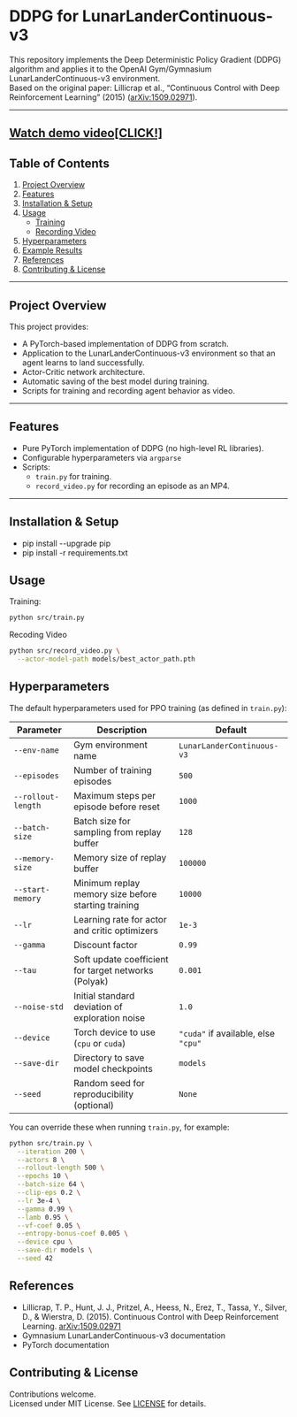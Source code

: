 # DDPG for LunarLanderContinuous-v3

This repository implements the Deep Deterministic Policy Gradient (DDPG) algorithm and applies it to the OpenAI Gym/Gymnasium LunarLanderContinuous-v3 environment.  
Based on the original paper: Lillicrap et al., “Continuous Control with Deep Reinforcement Learning” (2015) ([arXiv:1509.02971](https://arxiv.org/abs/1509.02971)).


---
[Watch demo video[CLICK!]](https://drive.google.com/file/d/16LvfP3yg6FGnUczNOqF5HEX6YoPXu3rH/view?usp=sharing)
---
## Table of Contents
1. [Project Overview](#project-overview)  
2. [Features](#features)  
3. [Installation & Setup](#installation--setup)  
4. [Usage](#usage)  
   - [Training](#training)  
   - [Recording Video](#recording-video)  
5. [Hyperparameters](#hyperparameters)  
6. [Example Results](#example-results)  
7. [References](#references)  
8. [Contributing & License](#contributing--license)  

---

## Project Overview
This project provides:
- A PyTorch-based implementation of DDPG from scratch.
- Application to the LunarLanderContinuous-v3 environment so that an agent learns to land successfully.
- Actor-Critic network architecture.
- Automatic saving of the best model during training.
- Scripts for training and recording agent behavior as video.

---

## Features
- Pure PyTorch implementation of DDPG (no high-level RL libraries).
- Configurable hyperparameters via `argparse`
- Scripts:
  - `train.py` for training.
  - `record_video.py` for recording an episode as an MP4.

---

## Installation & Setup
- pip install --upgrade pip
- pip install -r requirements.txt

## Usage
Training:

```bash
python src/train.py
```
Recoding Video

```bash
python src/record_video.py \
  --actor-model-path models/best_actor_path.pth
```
## Hyperparameters
The default hyperparameters used for PPO training (as defined in `train.py`):

| Parameter          | Description                                          | Default                             |
| ------------------ | ---------------------------------------------------- | ----------------------------------- |
| `--env-name`       | Gym environment name                                 | `LunarLanderContinuous-v3`          |
| `--episodes`       | Number of training episodes                          | `500`                               |
| `--rollout-length` | Maximum steps per episode before reset               | `1000`                              |
| `--batch-size`     | Batch size for sampling from replay buffer           | `128`                               |
| `--memory-size`    | Memory size of replay buffer                         | `100000`                            |
| `--start-memory`   | Minimum replay memory size before starting training  | `10000`                             |
| `--lr`             | Learning rate for actor and critic optimizers        | `1e-3`                              |
| `--gamma`          | Discount factor                                      | `0.99`                              |
| `--tau`            | Soft update coefficient for target networks (Polyak) | `0.001`                             |
| `--noise-std`      | Initial standard deviation of exploration noise      | `1.0`                               |
| `--device`         | Torch device to use (`cpu` or `cuda`)                | `"cuda"` if available, else `"cpu"` |
| `--save-dir`       | Directory to save model checkpoints                  | `models`                            |
| `--seed`           | Random seed for reproducibility (optional)           | `None`                              |

You can override these when running `train.py`, for example:

```bash
python src/train.py \
  --iteration 200 \
  --actors 8 \
  --rollout-length 500 \
  --epochs 10 \
  --batch-size 64 \
  --clip-eps 0.2 \
  --lr 3e-4 \
  --gamma 0.99 \
  --lamb 0.95 \
  --vf-coef 0.05 \
  --entropy-bonus-coef 0.005 \
  --device cpu \
  --save-dir models \
  --seed 42
```

## References
- Lillicrap, T. P., Hunt, J. J., Pritzel, A., Heess, N., Erez, T., Tassa, Y., Silver, D., & Wierstra, D. (2015). Continuous Control with Deep Reinforcement Learning. [arXiv:1509.02971](https://arxiv.org/abs/1509.02971)
- Gymnasium LunarLanderContinuous-v3 documentation
- PyTorch documentation

## Contributing & License
Contributions welcome.  
Licensed under MIT License. See [LICENSE](LICENSE.txt) for details.
